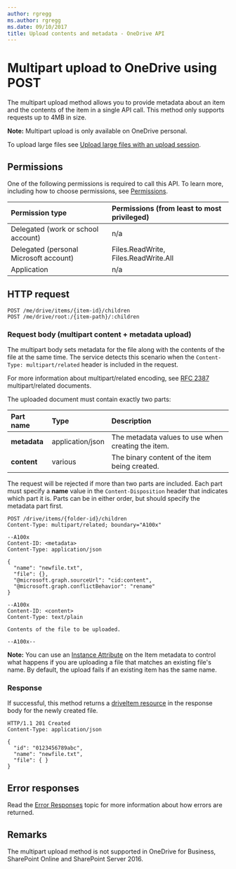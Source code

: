 ```yaml
---
author: rgregg
ms.author: rgregg
ms.date: 09/10/2017
title: Upload contents and metadata - OneDrive API
---
```

# Multipart upload to OneDrive using POST

The multipart upload method allows you to provide metadata about an item and the contents of the item in a single API call.
This method only supports requests up to 4MB in size.

**Note:** Multipart upload is only available on OneDrive personal.

To upload large files see [Upload large files with an upload session](driveitem_createuploadsession.md).

## Permissions

One of the following permissions is required to call this API. To learn more, including how to choose permissions, see [Permissions](../concepts/permissions_reference.md).

|Permission type      | Permissions (from least to most privileged)              |
|:--------------------|:---------------------------------------------------------|
|Delegated (work or school account) | n/a    |
|Delegated (personal Microsoft account) | Files.ReadWrite, Files.ReadWrite.All    |
|Application | n/a |

## HTTP request

<!-- {"blockType": "ignored" } -->

```http
POST /me/drive/items/{item-id}/children
POST /me/drive/root:/{item-path}/:children
```

### Request body (multipart content + metadata upload)

The multipart body sets metadata for the file along with the contents of the file at the same time.
The service detects this scenario when the `Content-Type: multipart/related` header is included in the request.

For more information about multipart/related encoding, see [RFC 2387](https://www.ietf.org/rfc/rfc2387.txt) multipart/related documents.

The uploaded document must contain exactly two parts:

| Part name    | Type             | Description                                        |
|:-------------|:-----------------|:---------------------------------------------------|
| **metadata** | application/json | The metadata values to use when creating the item. |
| **content**  | various          | The binary content of the item being created.      |

The request will be rejected if more than two parts are included.
Each part must specify a **name** value in the `Content-Disposition` header that indicates which part it is.
Parts can be in either order, but should specify the metadata part first.

<!-- { "blockType": "request", "name": "upload-multipart", "@odata.type": "microsoft.graph.driveItem", "scopes": "files.readwrite service.onedrive" } -->

```http
POST /drive/items/{folder-id}/children
Content-Type: multipart/related; boundary="A100x"

--A100x
Content-ID: <metadata>
Content-Type: application/json

{
  "name": "newfile.txt",
  "file": {},
  "@microsoft.graph.sourceUrl": "cid:content",
  "@microsoft.graph.conflictBehavior": "rename"
}

--A100x
Content-ID: <content>
Content-Type: text/plain

Contents of the file to be uploaded.

--A100x--
```

**Note:** You can use an [Instance Attribute](../resources/driveitem.md#instance-attributes) on the Item metadata to control what happens if you are uploading a file that matches an existing file's name.
By default, the upload fails if an existing item has the same name.

### Response

If successful, this method returns a [driveItem resource](../resources/driveitem.md) in the response body for the newly created file.

<!-- { "blockType": "response", "@odata.type": "microsoft.graph.driveItem", "truncated": true } -->

```http
HTTP/1.1 201 Created
Content-Type: application/json

{
  "id": "0123456789abc",
  "name": "newfile.txt",
  "file": { }
}
```

## Error responses

Read the [Error Responses][error-response] topic for more information about how errors are returned.

## Remarks

The multipart upload method is not supported in OneDrive for Business, SharePoint Online and SharePoint Server 2016.


[error-response]: ../concepts/errors.md

<!-- {
  "type": "#page.annotation",
  "description": "Create a new item with custom metadata and content upload.",
  "keywords": "create,upload,post,custom metadata",
  "section": "documentation"
} -->
